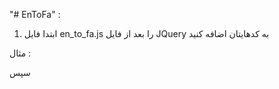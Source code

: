 "# EnToFa" :

1) ابتدا فایل en_to_fa.js را بعد از فایل JQuery به کدهایتان اضافه کنید

مثال : 

<p><script src="https://code.jquery.com/jquery-3.4.1.min.js"></script></p>
<p><script src="en_to_fa.js"></script></p>

سپس
